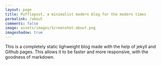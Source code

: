 ```yaml
---
layout: page
title: Pufflepost, a minimalist modern blog for the modern times
permalink: /about
comments: false
image: assets/images/Screenshot-about.png
imageshadow: true
---
```


This is a completely static lighweight blog made with the help of jekyll and Github pages.
This allows it to be faster and more responsive, with the goodness of markdown.

